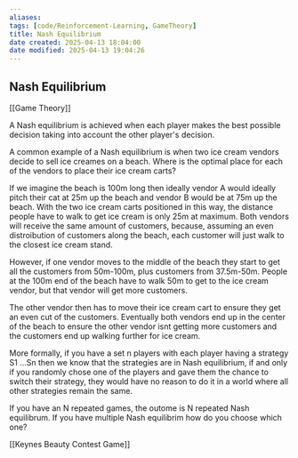 ```yaml
---
aliases:
tags: [code/Reinforcement-Learning, GameTheory]
title: Nash Equilibrium
date created: 2025-04-13 18:04:00
date modified: 2025-04-13 19:04:26
---
```

## Nash Equilibrium
[[Game Theory]]

A Nash equilibrium is achieved when each player makes the best possible decision taking into account the other player's decision.

A common example of a Nash equilibrium is when two ice cream vendors decide to sell ice creames on a beach. Where is the optimal place for each of the vendors to place their ice cream carts? 

If we imagine the beach is 100m long then ideally vendor A would ideally pitch their cat at 25m up the beach and vendor B would be at 75m up the beach. With the two ice cream carts positioned in this way, the distance people have to walk to get ice cream is only 25m at maximum.  Both vendors will receive the same amount of customers, because, assuming an even distroibution of customers along the beach, each customer will just walk to the closest ice cream stand.

However, if one vendor moves to the middle of the beach they start to get all the customers from 50m-100m, plus customers from 37.5m-50m. People at the 100m end of the beach have to walk 50m to get to the ice cream vendor, but that vendor will get more customers.

The other vendor then has to move their ice cream cart to ensure they get an even cut of the customers. Eventually both vendors end up in the center of the beach to ensure the other vendor isnt getting more customers and the customers end up walking further for ice cream.

More formally, if you have a set n players with each player having a strategy S1 ...Sn then we know that the strategies are in Nash equilibrium, if and only if you randomly chose one of the players and gave them the chance to switch their strategy, they would have no reason to do it in a world where all other strategies remain the same.

If you have an N repeated games, the outome is N repeated Nash equilibrum.  If you have multiple Nash equilibrim how do you choose which one?

[[Keynes Beauty Contest Game]]